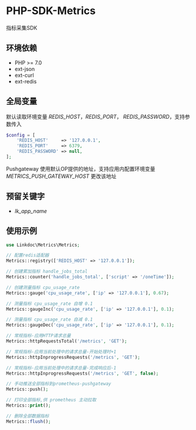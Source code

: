 # PHP-SDK-Metrics

指标采集SDK

## 环境依赖

- PHP >= 7.0
- ext-json
- ext-curl
- ext-redis

## 全局变量

默认读取环境变量 *REDIS_HOST*，*REDIS_PORT*， *REDIS_PASSWORD*，支持参数传入
```php
$config = [
	'REDIS_HOST'     => '127.0.0.1',
	'REDIS_PORT'     => 6379,
	'REDIS_PASSWORD' => null,
];
```

Pushgateway 使用默认OP提供的地址，支持应用内配置环境变量 *METRICS_PUSH_GATEWAY_HOST* 更改该地址

## 预留关键字

* *lk_app_name*

## 使用示例

```php
use Linkdoc\Metrics\Metrics;

// 配置redis适配器
Metrics::registry(['REDIS_HOST' => '127.0.0.1']);

// 创建累加指标 handle_jobs_total
Metrics::counter('handle_jobs_total', ['script' => '/oneTime']);

// 创建测量指标 cpu_usage_rate
Metrics::gauge('cpu_usage_rate', ['ip' => '127.0.0.1'], 0.67);

// 测量指标 cpu_usage_rate 自增 0.1
Metrics::gaugeInc('cpu_usage_rate', ['ip' => '127.0.0.1'], 0.1);

// 测量指标 cpu_usage_rate 自减 0.1
Metrics::gaugeDec('cpu_usage_rate', ['ip' => '127.0.0.1'], 0.1);

// 常规指标-应用HTTP请求总量
Metrics::httpRequestsTotal('/metrics', 'GET');

// 常规指标-应用当前处理中的请求总量-开始处理时+1
Metrics::httpInprogressRequests('/metrics', 'GET');

// 常规指标-应用当前处理中的请求总量-完成响应后-1
Metrics::httpInprogressRequests('/metrics', 'GET', false);

// 手动推送全部指标到prometheus-pushgateway
Metrics::push();

// 打印全部指标,供 prometheus 主动拉取
Metrics::print();

// 删除全部数据指标
Metrics::flush();
```
